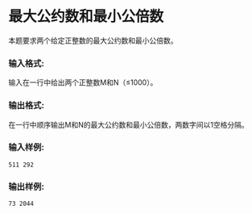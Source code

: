 # 最大公约数和最小公倍数
本题要求两个给定正整数的最大公约数和最小公倍数。

### 输入格式:
输入在一行中给出两个正整数M和N（≤1000）。

### 输出格式:
在一行中顺序输出M和N的最大公约数和最小公倍数，两数字间以1空格分隔。

### 输入样例:
```
511 292
```
### 输出样例:
```
73 2044
```
